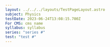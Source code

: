 ```yaml
---
layout: ../../../layouts/TestPageLayout.astro
subject: Physics
testDate: 2023-06-24T13:08:15.700Z
For CMS: cms name
syllabus: syllabus
series: "series #"
test: "test #"
---
```

